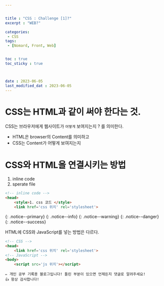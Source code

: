 ```yaml
---


title : "CSS : Challenge [1]?"
excerpt : "WEB?"

categories: 
 - CSS
tags: 
 - [Nomard, Front, Web]


toc : true
toc_sticky : true



date : 2023-06-05
last_modified_dat : 2023-06-05
---
```


# CSS는 HTML과 같이 써야 한다는 것.  
CSS는 브라우저에게 웹사이트가 `어떻게` 보여지는지 ? 를 의미한다.

* HTML은 browser의 Content를 의미하고  
* CSS는 Content가 어떻게 보여지는지  

# CSS와 HTML을 연결시키는 방법
1. inline code
2. sperate file
 
```html
<!-- inline code -->
<head>
    <style>1. css 코드 </style>
    <link href='css 위치' rel='stylesheet'>
```

{: .notice--primary}
{: .notice--info}
{: .notice--warning}
{: .notice--danger}
{: .notice--success}
 
<div class='notice--warning' markdown='1'>
HTML에 CSS와 JavaScript를 넣는 방법은 다르다.

```html
<!-- CSS -->
<head>
    <link href='css 위치' rel='stylesheet'>
<!-- JavaScript -->
<body>
    <script src='js 위치'></script>
```

</div>

```
✏️ 개인 공부 기록용 블로그입니다! 틀린 부분이 있으면 언제든지 댓글로 알려주세요!
👍 항상 감사합니다!
```
